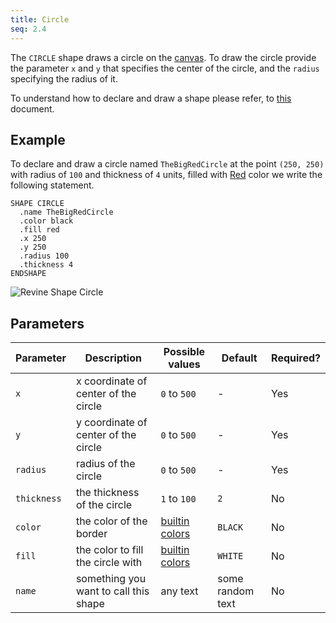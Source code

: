 ```yaml
---
title: Circle
seq: 2.4
---
```


The `CIRCLE` shape draws a circle on the [canvas](/docs/canvas). To draw the circle provide the parameter `x` and `y` that specifies the center of the circle, and the `radius` specifying the radius of it.

To understand how to declare and draw a shape please refer, to [this](/docs/shapes) document.

## Example

To declare and draw a circle named `TheBigRedCircle` at the point `(250, 250)` with radius of `100` and thickness of `4` units, filled with [Red](/docs/colors) color we write the following statement.

```
SHAPE CIRCLE
  .name TheBigRedCircle
  .color black
  .fill red
  .x 250
  .y 250
  .radius 100
  .thickness 4
ENDSHAPE
```

![Revine Shape Circle](https://user-images.githubusercontent.com/4745789/139802924-4623154a-15ed-4abb-960d-a7a40c7a57fc.png)

## Parameters

| Parameter | Description | Possible values | Default | Required? |
|------------|------------|-----------------|-----------|---------|
| `x`  |  x coordinate of center of the circle | `0` to `500` | - |  Yes  |
| `y`  |  y coordinate of center of the circle | `0` to `500` | - |  Yes |
| `radius`  |  radius of the circle | `0` to `500` | - |  Yes  |
| `thickness`  |  the thickness of the circle | `1` to `100` | `2`  |  No  |
| `color`  |  the color of the border | [builtin colors](/docs/colors) | `BLACK`  |  No  |
| `fill`  |  the color to fill the circle with | [builtin colors](/docs/colors) | `WHITE`  |  No  |
| `name`  |  something you want to call this shape | any text | some random text |  No  |
